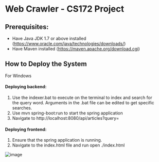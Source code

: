 # Web Crawler - CS172 Project
## Prerequisites: 
- Have Java JDK 1.7 or above installed (https://www.oracle.com/java/technologies/downloads/)
- Have Maven installed (https://maven.apache.org/download.cgi)

## How to Deploy the System 
For Windows
#### Deploying backend:
1. Use the indexer.bat to execute on the terminal to index and search for the query word. Arguments in the .bat file can be edited to get specific searches.
2. Use mvn spring-boot:run to start the spring application
3. Navigate to http://localhost:8080/api/articles?query=
#### Deploying frontend:
1. Ensure that the spring application is running.
2. Navigate to the index.html file and run open ./index.html


![image](https://user-images.githubusercontent.com/57569284/192456439-9e8f6190-7bc9-4b68-b735-ed16fedb130a.png)

